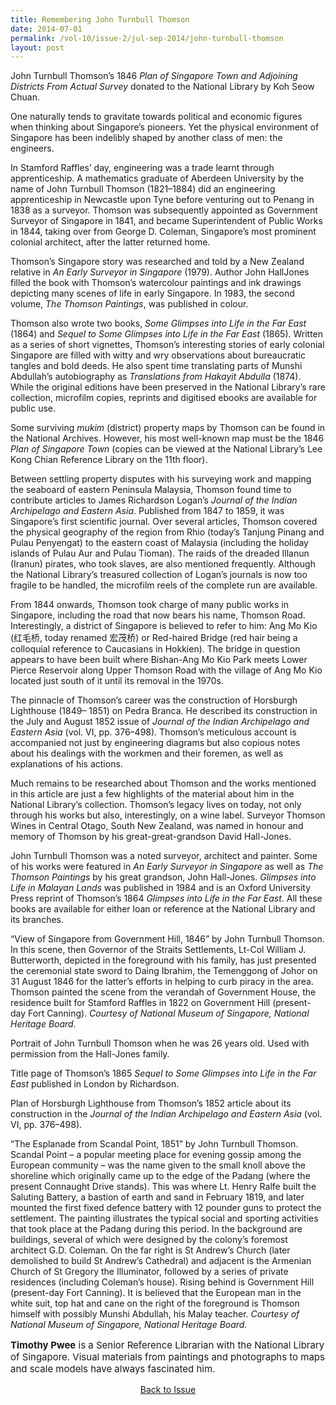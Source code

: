 ```yaml
---
title: Remembering John Turnbull Thomson
date: 2014-07-01
permalink: /vol-10/issue-2/jul-sep-2014/john-turnbull-thomson
layout: post
---
```

John Turnbull Thomson’s 1846 <i>Plan of Singapore Town and Adjoining Districts From Actual Survey</i> donated to the National Library by Koh Seow Chuan.

One naturally tends to gravitate towards political and economic figures when thinking about Singapore’s pioneers. Yet the physical environment of Singapore has been indelibly shaped by another class of men: the engineers.

In Stamford Raffles’ day, engineering was a trade learnt through apprenticeship. A mathematics graduate of Aberdeen University by the name of John Turnbull Thomson (1821–1884) did an engineering apprenticeship in Newcastle upon Tyne before venturing out to Penang in 1838 as a surveyor. Thomson was subsequently appointed as Government Surveyor of Singapore in 1841, and became Superintendent of Public Works in 1844, taking over from George D. Coleman, Singapore’s most prominent colonial architect, after the latter returned home.

Thomson’s Singapore story was researched and told by a New Zealand relative in <i>An Early Surveyor in Singapore</i> (1979). Author John HallJones filled the book with Thomson’s watercolour paintings and ink drawings depicting many scenes of life in early Singapore. In 1983, the second volume, <i>The Thomson Paintings</i>, was published in colour.

Thomson also wrote two books, <i>Some Glimpses into Life in the Far East</i> (1864) and <i>Sequel to Some Glimpses into Life in the Far East</i> (1865). Written as a series of short vignettes, Thomson’s interesting stories of early colonial Singapore are filled with witty and wry observations about bureaucratic tangles and bold deeds. He also spent time translating parts of Munshi Abdullah’s autobiography as <i>Translations from Hakayit Abdulla</i> (1874). While the original editions have been preserved in the National Library’s rare collection, microfilm copies, reprints and digitised ebooks are available for public use.

Some surviving <i>mukim</i> (district) property maps by Thomson can be found in the National Archives. However, his most well-known map must be the 1846 <i>Plan of Singapore Town</i> (copies can be viewed at the National Library’s Lee Kong Chian Reference Library on the 11th floor).

Between settling property disputes with his surveying work and mapping the seaboard of eastern Peninsula Malaysia, Thomson found time to contribute articles to James Richardson Logan’s <i>Journal of the Indian Archipelago and Eastern Asia</i>. Published from 1847 to 1859, it was Singapore’s first scientific journal. Over several articles, Thomson covered the physical geography of the region from Rhio (today’s Tanjung Pinang and Pulau Penyengat) to the eastern coast of Malaysia (including the holiday islands of Pulau Aur and Pulau Tioman). The raids of the dreaded Illanun (Iranun) pirates, who took slaves, are also mentioned frequently. Although the National Library’s treasured collection of Logan’s journals is now too fragile to be handled, the microfilm reels of the complete run are available.

From 1844 onwards, Thomson took charge of many public works in Singapore, including the road that now bears his name, Thomson Road. Interestingly, a district of Singapore is believed to refer to him: Ang Mo Kio (红毛桥, today renamed 宏茂桥) or Red-haired Bridge (red hair being a colloquial reference to Caucasians in Hokkien). The bridge in question appears to have been built where Bishan-Ang Mo Kio Park meets Lower Pierce Reservoir along Upper Thomson Road with the village of Ang Mo Kio located just south of it until its removal in the 1970s.

The pinnacle of Thomson’s career was the construction of Horsburgh Lighthouse (1849– 1851) on Pedra Branca. He described its construction in the July and August 1852 issue of <i>Journal of the Indian Archipelago and Eastern Asia</i> (vol. VI, pp. 376–498). Thomson’s meticulous account is accompanied not just by engineering diagrams but also copious notes about his dealings with the workmen and their foremen, as well as explanations of his actions.

Much remains to be researched about Thomson and the works mentioned in this article are just a few highlights of the material about him in the National Library’s collection. Thomson’s legacy lives on today, not only through his works but also, interestingly, on a wine label. Surveyor Thomson Wines in Central Otago, South New Zealand, was named in honour and memory of Thomson by his great-great-grandson David Hall-Jones.

John Turnbull Thomson was a noted surveyor, architect and painter. Some of his works were featured in <i>An Early Surveyor in Singapore</i> as well as <i>The Thomson Paintings</i> by his great grandson, John Hall-Jones. <i>Glimpses into Life in Malayan Lands</i> was published in 1984 and is an Oxford University Press reprint of Thomson’s 1864 <i>Glimpses into Life in the Far East</i>. All these books are available for either loan or reference at the National Library and its branches.

“View of Singapore from Government Hill, 1846” by John Turnbull Thomson. In this scene, then Governor of the Straits Settlements, Lt-Col William J. Butterworth, depicted in the foreground with his family, has just presented the ceremonial state sword to Daing Ibrahim, the Temenggong of Johor on 31 August 1846 for the latter’s efforts in helping to curb piracy in the area. Thomson painted the scene from the verandah of Government House, the residence built for Stamford Raffles in 1822 on Government Hill (present-day Fort Canning). <i>Courtesy of National Museum of Singapore, National Heritage Board.</i>

Portrait of John Turnbull Thomson when he was 26 years old. Used with permission from the Hall-Jones family.

Title page of Thomson’s 1865 <i>Sequel to Some Glimpses into Life in the Far East</i> published in London by Richardson. 

Plan of Horsburgh Lighthouse from Thomson’s 1852 article about its construction in the <i>Journal of the Indian Archipelago and Eastern Asia</i> (vol. VI, pp. 376–498).

“The Esplanade from Scandal Point, 1851” by John Turnbull Thomson. Scandal Point – a popular meeting place for evening gossip among the European community – was the name given to the small knoll above the shoreline which originally came up to the edge of the Padang (where the present Connaught Drive stands). This was where Lt. Henry Ralfe built the Saluting Battery, a bastion of earth and sand in February 1819, and later mounted the first fixed defence battery with 12 pounder guns to protect the settlement. The painting illustrates the typical social and sporting activities that took place at the Padang during this period. In the background are buildings, several of which were designed by the colony’s foremost architect G.D. Coleman. On the far right is St Andrew’s Church (later demolished to build St Andrew’s Cathedral) and adjacent is the Armenian Church of St Gregory the Illuminator, followed by a series of private residences (including Coleman’s house). Rising behind is Government Hill (present-day Fort Canning). It is believed that the European man in the white suit, top hat and cane on the right of the foreground is Thomson himself with possibly Munshi Abdullah, his Malay teacher. <i>Courtesy of National Museum of Singapore, National Heritage Board.</i>

<p style="font-size:15px;"><b>Timothy Pwee</b> is a Senior Reference Librarian with the National Library of Singapore. Visual materials from paintings and photographs to maps and scale models have always fascinated him.</p>

<a href="https://biblioasia.nlb.gov.sg/vol-10/issue-2/jul-sep-2014/"><center>Back to Issue</center></a>